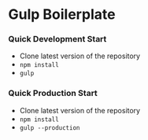# Gulp Boilerplate

### Quick Development Start

 * Clone latest version of the repository
 * `npm install`
 * `gulp`
 
### Quick Production Start

 * Clone latest version of the repository
 * `npm install`
 * `gulp --production`
